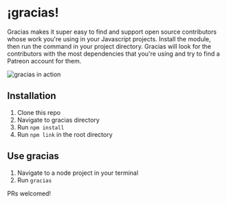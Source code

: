 # ¡gracias! 

Gracias makes it super easy to find and support open source contributors whose work you're using in your Javascript projects. Install the module, then run the command in your project directory. Gracias will look for the contributors with the most dependencies that you're using and try to find a Patreon account for them.

![gracias in action](https://github.com/builtbykrit/gracias/blob/master/gracias.gif?raw=true)

## Installation

1. Clone this repo
2. Navigate to gracias directory
3. Run `npm install`
4. Run `npm link` in the root directory

## Use gracias
1. Navigate to a node project in your terminal
2. Run `gracias`

PRs welcomed!

